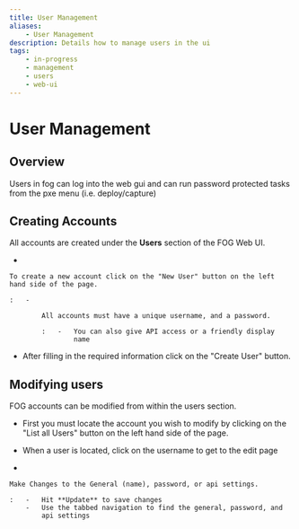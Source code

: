 ```yaml
---
title: User Management
aliases:
    - User Management
description: Details how to manage users in the ui
tags:
    - in-progress
    - management
    - users
    - web-ui
---
```



# User Management

## Overview

Users in fog can log into the web gui and can run password protected
tasks from the pxe menu (i.e. deploy/capture)

## Creating Accounts

All accounts are created under the **Users** section of the FOG Web UI.

-   

    To create a new account click on the "New User" button on the left hand side of the page.

    :   -   

            All accounts must have a unique username, and a password.

            :   -   You can also give API access or a friendly display
                    name

-   After filling in the required information click on the "Create
    User" button.

## Modifying users

FOG accounts can be modified from within the users section.

-   First you must locate the account you wish to modify by clicking on
    the "List all Users" button on the left hand side of the page.

-   When a user is located, click on the username to get to the edit
    page

-   

    Make Changes to the General (name), password, or api settings.

    :   -   Hit **Update** to save changes
        -   Use the tabbed navigation to find the general, password, and
            api settings
